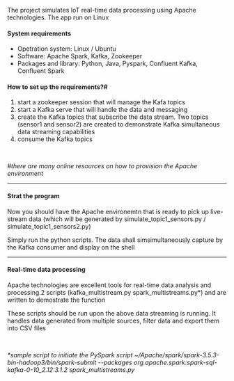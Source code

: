 <p>The project simulates IoT real-time data processing using Apache technologies. The app run on Linux</p>
<h4>System requirements</h4>
<ul>
  <li>Opetration system: Linux / Ubuntu</li>
  <li>Software: Apache Spark, Kafka, Zookeeper</li>
  <li>Packages and library: Python, Java, Pyspark, Confluent Kafka, Confluent Spark</li>
</ul>
<h4>How to set up the requirements?#</h4>
<ol>
  <li>start a zookeeper session that will manage the Kafa topics</li>
  <li>start a Kafka serve that will handle the data and messaging</li>
  <li>create the Kafka topics that subscribe the data stream. Two topics (sensor1 and sensor2) are created to demonstrate Kafka simultaneous data streaming capabilities</li>
  <li>consume the Kafka topics</li>
</ol>
<br>
<p><em>#there are many online resources on how to provision the Apache environment</em></p>
<hr>
<h4>Strat the program</h4>
<p>Now you should have the Apache environemtn that is ready to pick up live-stream data (which will be generated by simulate_topic1_sensors.py / simulate_topic1_sensors2.py)</p>
<p>Simply run the python scripts. The data shall simsimultaneously capture by the Kafka consumer and display on the shell</li>
</ol>
<hr>
<h4>Real-time data processing</h4>
<p>Apache technologies are excellent tools for real-time data analysis and processing.2 scripts (kafka_multistream.py spark_multistreams.py*) and are written to demostrate the function<p>
<p>These scripts should be run upon the above data streaming is running. It handles data generated from multiple sources, filter data and export them into CSV files</p>
<br>
<p><em>*sample script to initiate the PySpark script ~/Apache/spark/spark-3.5.3-bin-hadoop3/bin/spark-submit --packages org.apache.spark:spark-sql-kafka-0-10_2.12:3.1.2 spark_multistreams.py</em></p>
